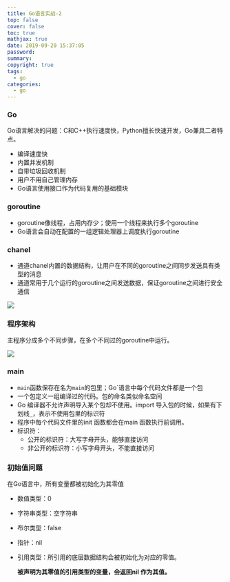 ```yaml
---
title: Go语言实战-2
top: false
cover: false
toc: true
mathjax: true
date: 2019-09-20 15:37:05
password:
summary:
copyright: true
tags:
  - go
categories:
  - go
---
```


### Go

Go语言解决的问题：C和C++执行速度快，Python擅长快速开发，Go兼具二者特点。

- 编译速度快
- 内置并发机制
- 自带垃圾回收机制
- 用户不用自己管理内存
- Go语言使用接口作为代码复用的基础模块



### goroutine

-  goroutine像线程，占用内存少；使用一个线程来执行多个goroutine
- Go语言会自动在配置的一组逻辑处理器上调度执行goroutine



<!-- MORE -->

### chanel

- 通道chanel内置的数据结构，让用户在不同的goroutine之间同步发送具有类型的消息
- 通道常用于几个运行的goroutine之间发送数据，保证goroutine之间进行安全通信

![](https://s2.ax1x.com/2019/09/20/njnMnO.png)

### 程序架构

主程序分成多个不同步骤，在多个不同过的goroutine中运行。

![](https://s2.ax1x.com/2019/09/20/njMrUe.png)

### main

- `main`函数保存在名为`main`的包里；Go`语言中每个代码文件都是一个包
- 一个包定义一组编译过的代码。包的命名类似命名空间
- Go 编译器不允许声明导入某个包却不使用。import 导入包的时候，如果有下划线`_`，表示不使用包里的标识符
- 程序中每个代码文件里的init 函数都会在main 函数执行前调用。
- 标识符：
  - 公开的标识符：大写字母开头，能够直接访问
  - 非公开的标识符：小写字母开头，不能直接访问

### 初始值问题

在Go语言中，所有变量都被初始化为其零值

- 数值类型：0

- 字符串类型：空字符串

- 布尔类型：false

- 指针：nil

- 引用类型：所引用的底层数据结构会被初始化为对应的零值。

  **被声明为其零值的引用类型的变量，会返回nil 作为其值。**